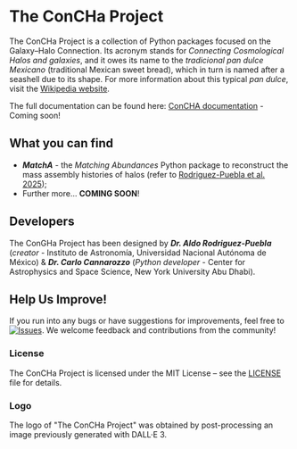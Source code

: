 # The ConCHa Project

The ConCHa Project is a collection of Python packages focused on the Galaxy–Halo Connection. Its acronym stands for _Connecting Cosmological Halos and galaxies_, and it owes its name to the _tradicional pan dulce Mexicano_ (traditional Mexican sweet bread), which in turn is named after a seashell due to its shape. For more information about this typical _pan dulce_, visit the [Wikipedia website](https://en.wikipedia.org/wiki/Concha).

The full documentation can be found here: [ConCHA documentation](https://) - Coming soon!


## What you can find
- ___MatchA___ - the _Matching Abundances_ Python package to reconstruct the mass assembly histories of halos (refer to [Rodriguez-Puebla et al. 2025](https://ui.adsabs.harvard.edu/abs/2025arXiv250313348R/abstract));
- Further more... __COMING SOON__!

## Developers
The ConGHa Project has been designed by ___Dr. Aldo Rodriguez-Puebla___ (_creator_ - Instituto de Astronomía, Universidad Nacional Autónoma de México) & ___Dr. Carlo Cannarozzo___ (_Python developer_ - Center for Astrophysics and Space Science, New York University Abu Dhabi).


## Help Us Improve!

If you run into any bugs or have suggestions for improvements, feel free to [![Issues](https://img.shields.io/github/issues/TheConGHaProject/ConGHa)](https://github.com/TheConGHaProject/ConGHa/issues). We welcome feedback and contributions from the community!


### License
The ConCHa Project is licensed under the MIT License – see the [LICENSE](./LICENSE) file for details.


### Logo
The logo of "The ConCHa Project" was obtained by post-processing an image previously generated with DALL·E 3.
